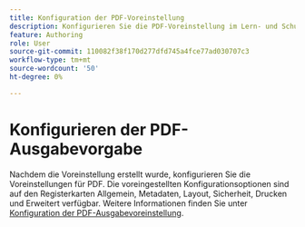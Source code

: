 ```yaml
---
title: Konfiguration der PDF-Voreinstellung
description: Konfigurieren Sie die PDF-Voreinstellung im Lern- und Schulungsinhalt.
feature: Authoring
role: User
source-git-commit: 110082f38f170d277dfd745a4fce77ad030707c3
workflow-type: tm+mt
source-wordcount: '50'
ht-degree: 0%

---
```


# Konfigurieren der PDF-Ausgabevorgabe

Nachdem die Voreinstellung erstellt wurde, konfigurieren Sie die Voreinstellungen für PDF. Die voreingestellten Konfigurationsoptionen sind auf den Registerkarten Allgemein, Metadaten, Layout, Sicherheit, Drucken und Erweitert verfügbar. Weitere Informationen finden Sie unter [Konfiguration der PDF-Ausgabevoreinstellung](../web-editor/native-pdf-web-editor.md).


